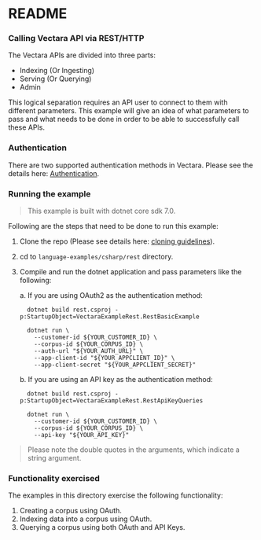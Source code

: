 # README #

### Calling Vectara API via REST/HTTP ###

The Vectara APIs are divided into three parts:

* Indexing (Or Ingesting)
* Serving (Or Querying)
* Admin

This logical separation requires an API user to connect to them with different parameters.
This example will give an idea of what parameters to pass and what needs to be done in 
order to be able to successfully call these APIs.

### Authentication

There are two supported authentication methods in Vectara. 
Please see the details here: [Authentication](../../../README.md).

### Running the example
> This example is built with dotnet core sdk 7.0.

Following are the steps that need to be done to run this example:

1. Clone the repo (Please see details here: [cloning guidelines](../../../README.md)).
2. cd to `language-examples/csharp/rest` directory.
3. Compile and run the dotnet application and pass parameters like the following:

    a. If you are using OAuth2 as the authentication method:

      ```shell
        dotnet build rest.csproj -p:StartupObject=VectaraExampleRest.RestBasicExample

        dotnet run \
          --customer-id ${YOUR_CUSTOMER_ID} \
          --corpus-id ${YOUR_CORPUS_ID} \
          --auth-url "${YOUR_AUTH_URL}" \
          --app-client-id "${YOUR_APPCLIENT_ID}" \
          --app-client-secret "${YOUR_APPCLIENT_SECRET}"
      ```

    b. If you are using an API key as the authentication method:

      ```shell
        dotnet build rest.csproj -p:StartupObject=VectaraExampleRest.RestApiKeyQueries

        dotnet run \
          --customer-id ${YOUR_CUSTOMER_ID} \
          --corpus-id ${YOUR_CORPUS_ID} \
          --api-key "${YOUR_API_KEY}"
      ```

> Please note the double quotes in the arguments, which indicate a string argument.

### Functionality exercised

The examples in this directory exercise the following functionality:

1. Creating a corpus using OAuth.
2. Indexing data into a corpus using OAuth.
3. Querying a corpus using both OAuth and API Keys.

